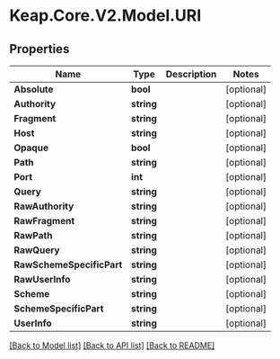 # Keap.Core.V2.Model.URI

## Properties

Name | Type | Description | Notes
------------ | ------------- | ------------- | -------------
**Absolute** | **bool** |  | [optional] 
**Authority** | **string** |  | [optional] 
**Fragment** | **string** |  | [optional] 
**Host** | **string** |  | [optional] 
**Opaque** | **bool** |  | [optional] 
**Path** | **string** |  | [optional] 
**Port** | **int** |  | [optional] 
**Query** | **string** |  | [optional] 
**RawAuthority** | **string** |  | [optional] 
**RawFragment** | **string** |  | [optional] 
**RawPath** | **string** |  | [optional] 
**RawQuery** | **string** |  | [optional] 
**RawSchemeSpecificPart** | **string** |  | [optional] 
**RawUserInfo** | **string** |  | [optional] 
**Scheme** | **string** |  | [optional] 
**SchemeSpecificPart** | **string** |  | [optional] 
**UserInfo** | **string** |  | [optional] 

[[Back to Model list]](../README.md#documentation-for-models) [[Back to API list]](../README.md#documentation-for-api-endpoints) [[Back to README]](../README.md)


